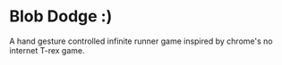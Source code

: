 # Blob Dodge :)

A hand gesture controlled infinite runner game inspired by chrome's no internet T-rex game.
